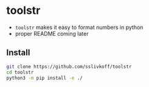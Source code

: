 
# toolstr
- `toolstr` makes it easy to format numbers in python
- proper README coming later


## Install
```bash
git clone https://github.com/sslivkoff/toolstr
cd toolstr
python3 -m pip install -e ./
```

